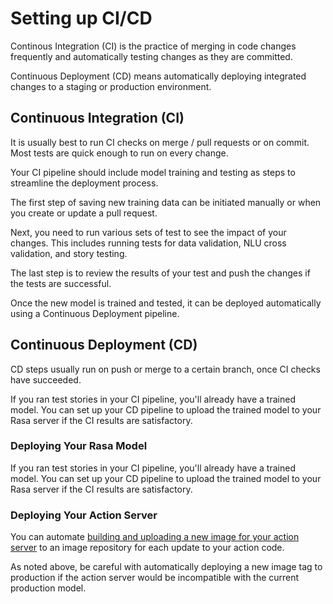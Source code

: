 # Setting up CI/CD

Continous Integration (CI) is the practice of merging in code changes frequently and automatically testing changes as they are committed. 

Continuous Deployment (CD) means automatically deploying integrated changes to a staging or production environment.

## Continuous Integration (CI)

It is usually best to run CI checks on merge / pull requests or on commit. Most tests are quick enough to run on every change.

Your CI pipeline should include model training and testing as steps to streamline the deployment process.

The first step of saving new training data can be initiated manually or when you create or update a pull request.

Next, you need to run various sets of test to see the impact of your changes. This includes running tests for data validation, NLU cross validation, and story testing.

The last step is to review the results of your test and push the changes if the tests are successful.

Once the new model is trained and tested, it can be deployed automatically using a Continuous Deployment pipeline.

## Continuous Deployment (CD)

CD steps usually run on push or merge to a certain branch, once CI checks have succeeded.

If you ran test stories in your CI pipeline, you'll already have a trained model. You can set up your CD pipeline to upload the trained model to your Rasa server if the CI results are satisfactory.

### Deploying Your Rasa Model

If you ran test stories in your CI pipeline, you'll already have a trained model. You can set up your CD pipeline to upload the trained model to your Rasa server if the CI results are satisfactory.


### Deploying Your Action Server

You can automate [building and uploading a new image for your action server](https://rasa.com/docs/rasa/how-to-deploy#building-an-action-server-image) to an image repository for each update to your action code.

As noted above, be careful with automatically deploying a new image tag to production if the action server would be incompatible with the current production model.